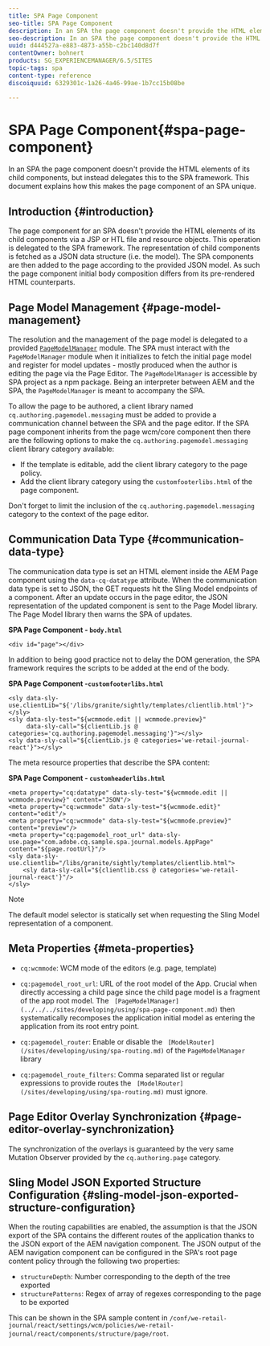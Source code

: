```yaml
---
title: SPA Page Component
seo-title: SPA Page Component
description: In an SPA the page component doesn't provide the HTML elements of its child components, but instead delegates this to the SPA framework. This document explains how this makes the page component of an SPA unique.
seo-description: In an SPA the page component doesn't provide the HTML elements of its child components, but instead delegates this to the SPA framework. This document explains how this makes the page component of an SPA unique.
uuid: d444527a-e883-4873-a55b-c2bc140d8d7f
contentOwner: bohnert
products: SG_EXPERIENCEMANAGER/6.5/SITES
topic-tags: spa
content-type: reference
discoiquuid: 6329301c-1a26-4a46-99ae-1b7cc15b08be

---
```


# SPA Page Component{#spa-page-component}

In an SPA the page component doesn't provide the HTML elements of its child components, but instead delegates this to the SPA framework. This document explains how this makes the page component of an SPA unique.

## Introduction {#introduction}

The page component for an SPA doesn't provide the HTML elements of its child components via a JSP or HTL file and resource objects. This operation is delegated to the SPA framework. The representation of child components is fetched as a JSON data structure (i.e. the model). The SPA components are then added to the page according to the provided JSON model. As such the page component initial body composition differs from its pre-rendered HTML counterparts.

## Page Model Management {#page-model-management}

The resolution and the management of the page model is delegated to a provided [ `PageModelManager`](../../../sites/developing/using/spa-blueprint.md#pagemodelmanager) module. The SPA must interact with the `PageModelManager` module when it initializes to fetch the initial page model and register for model updates - mostly produced when the author is editing the page via the Page Editor. The `PageModelManager` is accessible by SPA project as a npm package. Being an interpreter between AEM and the SPA, the `PageModelManager` is meant to accompany the SPA.

To allow the page to be authored, a client library named `cq.authoring.pagemodel.messaging` must be added to provide a communication channel between the SPA and the page editor. If the SPA page component inherits from the page wcm/core component then there are the following options to make the `cq.authoring.pagemodel.messaging` client library category available:

* If the template is editable, add the client library category to the page policy.
* Add the client library category using the `customfooterlibs.html` of the page component.

Don't forget to limit the inclusion of the `cq.authoring.pagemodel.messaging` category to the context of the page editor.

## Communication Data Type {#communication-data-type}

The communication data type is set an HTML element inside the AEM Page component using the `data-cq-datatype` attribute. When the communication data type is set to JSON, the GET requests hit the Sling Model endpoints of a component. After an update occurs in the page editor, the JSON representation of the updated component is sent to the Page Model library. The Page Model library then warns the SPA of updates.

**SPA Page Component - `body.html`**

```
<div id="page"></div>
```

In addition to being good practice not to delay the DOM generation, the SPA framework requires the scripts to be added at the end of the body.

**SPA Page Component -`customfooterlibs.html`**

```
<sly data-sly-use.clientLib="${'/libs/granite/sightly/templates/clientlib.html'}"></sly>
<sly data-sly-test="${wcmmode.edit || wcmmode.preview}"
     data-sly-call="${clientLib.js @ categories='cq.authoring.pagemodel.messaging'}"></sly>
<sly data-sly-call="${clientLib.js @ categories='we-retail-journal-react'}"></sly>
```

The meta resource properties that describe the SPA content:

**SPA Page Component - `customheaderlibs.html`**

```
<meta property="cq:datatype" data-sly-test="${wcmmode.edit || wcmmode.preview}" content="JSON"/>
<meta property="cq:wcmmode" data-sly-test="${wcmmode.edit}" content="edit"/>
<meta property="cq:wcmmode" data-sly-test="${wcmmode.preview}" content="preview"/>
<meta property="cq:pagemodel_root_url" data-sly-use.page="com.adobe.cq.sample.spa.journal.models.AppPage" content="${page.rootUrl}"/>
<sly data-sly-use.clientlib="/libs/granite/sightly/templates/clientlib.html">
    <sly data-sly-call="${clientlib.css @ categories='we-retail-journal-react'}"/>
</sly>
```

>[!NOTE]
>
>The default model selector is statically set when requesting the Sling Model representation of a component.

## Meta Properties {#meta-properties}

* `cq:wcmmode`: WCM mode of the editors (e.g. page, template)
* `cq:pagemodel_root_url`: URL of the root model of the App. Crucial when directly accessing a child page since the child page model is a fragment of the app root model. The ` [PageModelManager](../../../sites/developing/using/spa-page-component.md)` then systematically recomposes the application initial model as entering the application from its root entry point.

* `cq:pagemodel_router`: Enable or disable the ` [ModelRouter](/sites/developing/using/spa-routing.md)` of the `PageModelManager` library

* `cq:pagemodel_route_filters`: Comma separated list or regular expressions to provide routes the ` [ModelRouter](/sites/developing/using/spa-routing.md)` must ignore.

## Page Editor Overlay Synchronization {#page-editor-overlay-synchronization}

The synchronization of the overlays is guaranteed by the very same Mutation Observer provided by the `cq.authoring.page` category.

## Sling Model JSON Exported Structure Configuration {#sling-model-json-exported-structure-configuration}

When the routing capabilities are enabled, the assumption is that the JSON export of the SPA contains the different routes of the application thanks to the JSON export of the AEM navigation component. The JSON output of the AEM navigation component can be configured in the SPA's root page content policy through the following two properties:

* `structureDepth`: Number corresponding to the depth of the tree exported
* `structurePatterns`: Regex of array of regexes corresponding to the page to be exported

This can be shown in the SPA sample content in `/conf/we-retail-journal/react/settings/wcm/policies/we-retail-journal/react/components/structure/page/root`.
